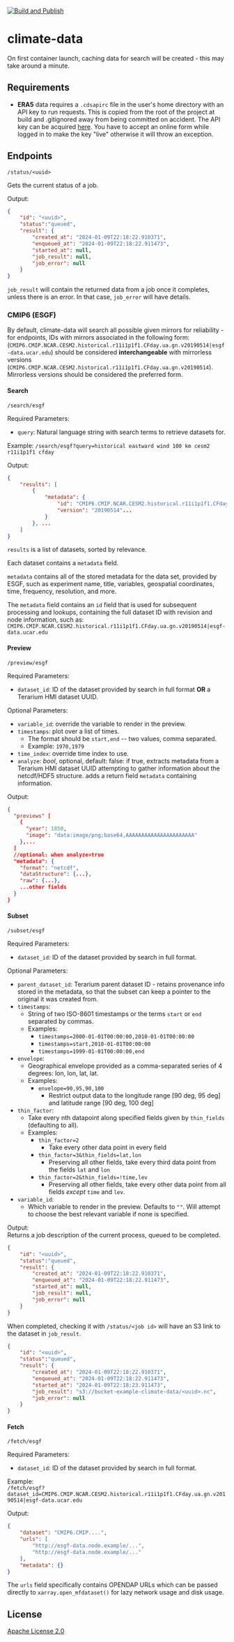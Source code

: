 [![Build and Publish](https://github.com/DARPA-ASKEM/climate-data/actions/workflows/publish.yaml/badge.svg?event=push)](https://github.com/DARPA-ASKEM/climate-data/actions/workflows/publish.yaml)

# climate-data 

On first container launch, caching data for search will be created - this may take around a minute. 

## Requirements
* **ERA5** data requires a `.cdsapirc` file in the user's home directory with an API key to run requests. This is copied from the root of the project at build and .gitignored away from being committed on accident. The API key can be acquired [here](https://cds.climate.copernicus.eu/api-how-to). You have to accept an online form while logged in to make the key "live" otherwise it will throw an exception. 

## Endpoints

`/status/<uuid>`

Gets the current status of a job. 

Output:

```json
{
    "id": "<uuid>",
    "status":"queued",
    "result": {
        "created_at": "2024-01-09T22:18:22.910371",
        "enqueued_at": "2024-01-09T22:18:22.911473",
        "started_at": null,
        "job_result": null,
        "job_error": null
    }
}
```

`job_result` will contain the returned data from a job once it completes, unless there is an error. In that case, `job_error` will have details. 


### CMIP6 (ESGF)

By default, climate-data will search all possible given mirrors for reliability - for endpoints, IDs with mirrors associated in the following form: (`CMIP6.CMIP.NCAR.CESM2.historical.r11i1p1f1.CFday.ua.gn.v20190514|esgf-data.ucar.edu`) should be considered **interchangeable** with mirrorless versions (`CMIP6.CMIP.NCAR.CESM2.historical.r11i1p1f1.CFday.ua.gn.v20190514`). Mirrorless versions should be considered the preferred form. 

#### Search

`/search/esgf`

Required Parameters:
  * `query`: Natural language string with search terms to retrieve datasets for. 

Example: `/search/esgf?query=historical eastward wind 100 km cesm2 r11i1p1f1 cfday`

Output:  
```json
{
    "results": [
        {
            "metadata": {
                "id": "CMIP6.CMIP.NCAR.CESM2.historical.r11i1p1f1.CFday.ua.gn.v20190514|aims3.llnl.gov",
                "version": "20190514"...
            }
        }, ...
    ]
}
```

`results` is a list of datasets, sorted by relevance. 

Each dataset contains a `metadata` field. 

`metadata` contains all of the stored metadata for the data set, provided by ESGF, such as experiment name, title, variables, geospatial coordinates, time, frequency, resolution, and more. 

The `metadata` field contains an `id` field that is used for subsequent processing and lookups, containing the full dataset ID with revision and node information, such as: `CMIP6.CMIP.NCAR.CESM2.historical.r11i1p1f1.CFday.ua.gn.v20190514|esgf-data.ucar.edu`

#### Preview

`/preview/esgf`

Required Parameters:
  * `dataset_id`: ID of the dataset provided by search in full format **OR** a Terarium HMI dataset UUID. 

Optional Parameters:
  * `variable_id`: override the variable to render in the preview. 
  * `timestamps`: plot over a list of times. 
    * The format should be `start,end` -- two values, comma separated.
    * Example: `1970,1979`
  * `time_index`: override time index to use. 
  * `analyze`: *bool*, optional, default: false: if true, extracts metadata from a Terarium HMI dataset UUID attempting to gather information about the netcdf/HDF5 structure. adds a return field `metadata` containing information. 

Output:  
```json
{
  "previews" [
    {
      "year": 1850,
      "image": "data:image/png;base64,AAAAAAAAAAAAAAAAAAAAAA"
    },...
  ]
  //optional: when analyze=true
  "metadata": {
    "format": "netcdf",
    "dataStructure": {...},
    "raw": {...},
    ...other fields
  }
}
```


#### Subset 

`/subset/esgf`

Required Parameters:
  * `dataset_id`: ID of the dataset provided by search in full format. 

Optional Parameters:
  * `parent_dataset_id`: Terarium parent dataset ID - retains provenance info stored in the metadata, so that the subset can keep a pointer to the original it was created from.
  * `timestamps`: 
    * String of two ISO-8601 timestamps or the terms `start` or `end` separated by commas.
    * Examples:
      * `timestamps=2000-01-01T00:00:00,2010-01-01T00:00:00`
      * `timestamps=start,2010-01-01T00:00:00`
      * `timestamps=1999-01-01T00:00:00,end`
  * `envelope`:
    * Geographical envelope provided as a comma-separated series of 4 degrees: lon, lon, lat, lat. 
    * Examples:
      * `envelope=90,95,90,100`
        * Restrict output data to the longitude range [90 deg, 95 deg] and latitude range [90 deg, 100 deg]
  * `thin_factor`:
    * Take every nth datapoint along specified fields given by `thin_fields` (defaulting to all).
    * Examples:
      * `thin_factor=2`
        * Take every other data point in every field
      * `thin_factor=3&thin_fields=lat,lon`
        * Preserving all other fields, take every third data point from the fields `lat` and `lon`
      * `thin_factor=2&thin_fields=!time,lev`
        * Preserving all other fields, take every other data point from all fields *except* `time` and `lev`. 
  * `variable_id`:
    * Which variable to render in the preview. Defaults to `""`. Will attempt to choose the best relevant variable if none is specified.

Output:  
Returns a job description of the current process, queued to be completed. 

```json
{
    "id": "<uuid>",
    "status":"queued",
    "result": {
        "created_at": "2024-01-09T22:18:22.910371",
        "enqueued_at": "2024-01-09T22:18:22.911473",
        "started_at": null,
        "job_result": null,
        "job_error": null
    }
}
```

When completed, checking it with `/status/<job id>` will have an S3 link to the dataset in `job_result`.

```json
{
    "id": "<uuid>",
    "status":"queued",
    "result": {
        "created_at": "2024-01-09T22:18:22.910371",
        "enqueued_at": "2024-01-09T22:18:22.911473",
        "started_at": "2024-01-09T22:18:23.911473",
        "job_result": "s3://bucket-example-climate-data/<uuid>.nc",
        "job_error": null
    }
}
```

#### Fetch

`/fetch/esgf`  

Required Parameters:
  * `dataset_id`: ID of the dataset provided by search in full format. 

Example:  
`/fetch/esgf?dataset_id=CMIP6.CMIP.NCAR.CESM2.historical.r11i1p1f1.CFday.ua.gn.v20190514|esgf-data.ucar.edu`  

Output:
```json
{
    "dataset": "CMIP6.CMIP....",
    "urls": [
        "http://esgf-data.node.example/...",
        "http://esgf-data.node.example/..."
    ],
    "metadata": {}
}
```

The `urls` field specifically contains OPENDAP URLs which can be passed directly to `xarray.open_mfdataset()` for lazy network usage and disk usage. 

## License

[Apache License 2.0](LICENSE)
